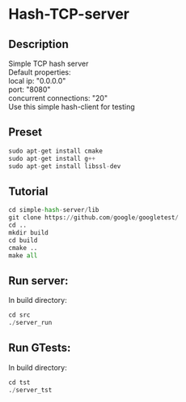 # Hash-TCP-server

## Description
Simple TCP hash server  
Default properties:  
local ip: "0.0.0.0"  
port: "8080"  
concurrent connections: "20"  
Use this simple hash-client for testing  

## Preset
```python
sudo apt-get install cmake
sudo apt-get install g++
sudo apt-get install libssl-dev
```

## Tutorial

```python
cd simple-hash-server/lib
git clone https://github.com/google/googletest/
cd ..
mkdir build
cd build
cmake ..
make all
```

## Run server:
In build directory:
```python
cd src
./server_run
```

## Run GTests:
In build directory:
```python
cd tst
./server_tst
```
